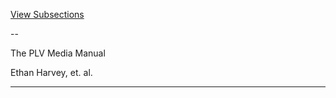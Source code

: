 [View Subsections](51fbda25-e9b3-4660-bba4-d653d8c5a455)

\-\-

The PLV Media Manual

Ethan Harvey, et. al.

* * *
